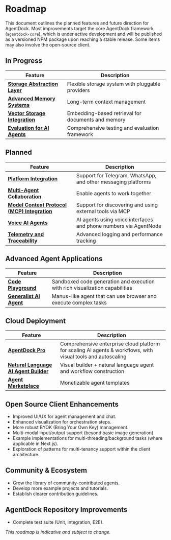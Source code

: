 # Roadmap

This document outlines the planned features and future direction for AgentDock. Most improvements target the core AgentDock framework (`agentdock-core`), which is under active development and will be published as a versioned NPM package upon reaching a stable release. Some items may also involve the open-source client.

## In Progress

| Feature | Description |
|---------|-------------|
| [**Storage Abstraction Layer**](./roadmap/storage-abstraction.md) | Flexible storage system with pluggable providers |
| [**Advanced Memory Systems**](./roadmap/advanced-memory.md) | Long-term context management |
| [**Vector Storage Integration**](./roadmap/vector-storage.md) | Embedding-based retrieval for documents and memory |
| [**Evaluation for AI Agents**](./roadmap/evaluation-framework.md) | Comprehensive testing and evaluation framework |

## Planned

| Feature | Description |
|---------|-------------|
| [**Platform Integration**](./roadmap/platform-integration.md) | Support for Telegram, WhatsApp, and other messaging platforms |
| [**Multi-Agent Collaboration**](./roadmap/multi-agent-collaboration.md) | Enable agents to work together |
| [**Model Context Protocol (MCP) Integration**](./roadmap/mcp-integration.md) | Support for discovering and using external tools via MCP |
| [**Voice AI Agents**](./roadmap/voice-agents.md) | AI agents using voice interfaces and phone numbers via AgentNode |
| [**Telemetry and Traceability**](./roadmap/telemetry.md) | Advanced logging and performance tracking |

## Advanced Agent Applications

| Feature | Description |
|---------|-------------|
| [**Code Playground**](./roadmap/code-playground.md) | Sandboxed code generation and execution with rich visualization capabilities |
| [**Generalist AI Agent**](./roadmap/generalist-agent.md) | Manus-like agent that can use browser and execute complex tasks |

## Cloud Deployment

| Feature | Description |
|---------|-------------|
| [**AgentDock Pro**](/docs/agentdock-pro) | Comprehensive enterprise cloud platform for scaling AI agents & workflows, with visual tools and autoscaling |
| [**Natural Language AI Agent Builder**](./roadmap/nl-agent-builder.md) | Visual builder + natural language agent and workflow construction |
| [**Agent Marketplace**](./roadmap/agent-marketplace.md) | Monetizable agent templates |
## Open Source Client Enhancements

-   Improved UI/UX for agent management and chat.
-   Enhanced visualization for orchestration steps.
-   More robust BYOK (Bring Your Own Key) management.
-   Multi-modal input/output support (beyond basic image generation).
-   Example implementations for multi-threading/background tasks (where applicable in Next.js).
-   Exploration of patterns for multi-tenancy support within the client architecture.

## Community & Ecosystem

-   Grow the library of community-contributed agents.
-   Develop more example projects and tutorials.
-   Establish clearer contribution guidelines.

## AgentDock Repository Improvements

-   Complete test suite (Unit, Integration, E2E).

*This roadmap is indicative and subject to change.*

